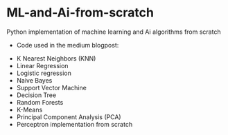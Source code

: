 # ML-and-Ai-from-scratch
Python implementation of machine learning and Ai algorithms from scratch

- Code used in the medium blogpost:
* K Nearest Neighbors (KNN)
* Linear Regression
* Logistic regression
* Naive Bayes
* Support Vector Machine
* Decision Tree
* Random Forests
* K-Means
* Principal Component Analysis (PCA)
* Perceptron implementation from scratch

